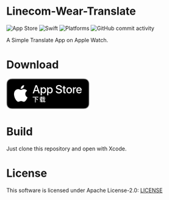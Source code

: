 # Linecom-Wear-Translate
![App Store](https://img.shields.io/badge/App_Store-05a3ec?style=flat-square&logo=app-store&logoColor=white)
![Swift](https://img.shields.io/badge/Swift-5.9-ef503d?style=flat-square)
![Platforms](https://img.shields.io/badge/Platforms-watchOS-004e9a?style=flat-square)
![GitHub commit activity](https://img.shields.io/github/commit-activity/m/Linecom-Software-Technologies/Linecom-Wear-Translate?style=flat-square)

A Simple Translate App on Apple Watch.
# Download
[![App Store](./README_resources/App_Store.svg)](https://apps.apple.com/cn/app/澪空软件腕表翻译/id6478855138)
# Build
Just clone this repository and open with Xcode.
# License
This software is licensed under Apache License-2.0: [LICENSE](./LICENSE)
